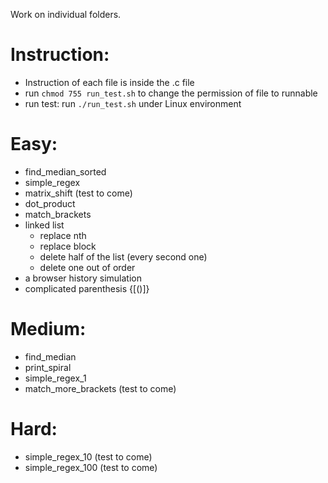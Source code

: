 Work on individual folders.

# Instruction:
  - Instruction of each file is inside the .c file
  - run `chmod 755 run_test.sh` to change the permission of file to runnable
  - run test: run `./run_test.sh` under Linux environment
# Easy:
  - find_median_sorted
  - simple_regex
  - matrix_shift (test to come)
  - dot_product
  - match_brackets
  - linked list
    - replace nth
    - replace block
    - delete half of the list (every second one)
    - delete one out of order
  - a browser history simulation
  - complicated parenthesis {[()]}
# Medium:
  - find_median
  - print_spiral
  - simple_regex_1
  - match_more_brackets (test to come)
# Hard:
  - simple_regex_10 (test to come)
  - simple_regex_100 (test to come)
